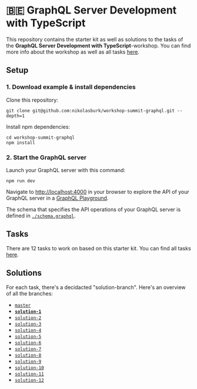 # 🇧🇪 GraphQL Server Development with TypeScript

This repository contains the starter kit as well as solutions to the tasks of the **GraphQL Server Development with TypeScript**-workshop. You can find more info about the workshop as well as all tasks [here](https://www.notion.so/prismaio/GraphQL-Workshop-1206e94e9434408fb1c2c0af080500d6).

## Setup

### 1. Download example & install dependencies

Clone this repository:

```
git clone git@github.com:nikolasburk/workshop-summit-graphql.git --depth=1
```

Install npm dependencies:

```
cd workshop-summit-graphql
npm install
```

### 2. Start the GraphQL server

Launch your GraphQL server with this command:

```
npm run dev
```

Navigate to [http://localhost:4000](http://localhost:4000) in your browser to explore the API of your GraphQL server in a [GraphQL Playground](https://github.com/prisma/graphql-playground).

The schema that specifies the API operations of your GraphQL server is defined in [`./schema.graphql`](./schema.graphql). 

## Tasks

There are 12 tasks to work on based on this starter kit. You can find all tasks [here](https://www.notion.so/prismaio/GraphQL-Workshop-1206e94e9434408fb1c2c0af080500d6).

## Solutions

For each task, there's a decidacted "solution-branch". Here's an overview of all the branches:

- [`master`](https://github.com/nikolasburk/workshop-summit-graphql)
- [**`solution-1`**](https://github.com/nikolasburk/workshop-summit-graphql/tree/solution-1)
- [`solution-2`](https://github.com/nikolasburk/workshop-summit-graphql/tree/solution-2)
- [`solution-3`](https://github.com/nikolasburk/workshop-summit-graphql/tree/solution-3)
- [`solution-4`](https://github.com/nikolasburk/workshop-summit-graphql/tree/solution-4)
- [`solution-5`](https://github.com/nikolasburk/workshop-summit-graphql/tree/solution-5)
- [`solution-6`](https://github.com/nikolasburk/workshop-summit-graphql/tree/solution-6)
- [`solution-7`](https://github.com/nikolasburk/workshop-summit-graphql/tree/solution-7)
- [`solution-8`](https://github.com/nikolasburk/workshop-summit-graphql/tree/solution-8)
- [`solution-9`](https://github.com/nikolasburk/workshop-summit-graphql/tree/solution-9)
- [`solution-10`](https://github.com/nikolasburk/workshop-summit-graphql/tree/solution-10)
- [`solution-11`](https://github.com/nikolasburk/workshop-summit-graphql/tree/solution-11)
- [`solution-12`](https://github.com/nikolasburk/workshop-summit-graphql/tree/solution-12)
